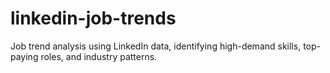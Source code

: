 # linkedin-job-trends
Job trend analysis using LinkedIn data, identifying high-demand skills, top-paying roles, and industry patterns.
